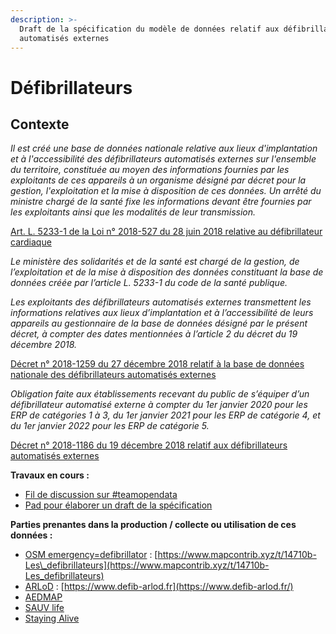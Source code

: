 ```yaml
---
description: >-
  Draft de la spécification du modèle de données relatif aux défibrillateurs
  automatisés externes
---
```


# Défibrillateurs

## Contexte

_Il est créé une base de données nationale relative aux lieux d'implantation et à l'accessibilité des défibrillateurs automatisés externes sur l'ensemble du territoire, constituée au moyen des informations fournies par les exploitants de ces appareils à un organisme désigné par décret pour la gestion, l'exploitation et la mise à disposition de ces données. Un arrêté du ministre chargé de la santé fixe les informations devant être fournies par les exploitants ainsi que les modalités de leur transmission._

[Art. L. 5233-1 de la Loi n° 2018-527 du 28 juin 2018 relative au défibrillateur cardiaque](https://www.legifrance.gouv.fr/jo_pdf.do?id=JORFTEXT000037116260)

_Le ministère des solidarités et de la santé est chargé de la gestion, de l’exploitation et de la mise à disposition des données constituant la base de données créée par l’article L. 5233-1 du code de la santé publique._

_Les exploitants des défibrillateurs automatisés externes transmettent les informations relatives aux lieux d’implantation et à l’accessibilité de leurs appareils au gestionnaire de la base de données désigné par le présent décret, à compter des dates mentionnées à l’article 2 du décret du 19 décembre 2018._

[Décret n° 2018-1259 du 27 décembre 2018 relatif à la base de données nationale des défibrillateurs automatisés externes](https://www.legifrance.gouv.fr/jo_pdf.do?id=JORFTEXT000037864893)

_Obligation faite aux établissements recevant du public de s’équiper d’un défibrillateur automatisé externe à compter du 1er janvier 2020 pour les ERP de catégories 1 à 3, du 1er janvier 2021 pour les ERP de catégorie 4, et du 1er janvier 2022 pour les ERP de catégorie 5._

[Décret n° 2018-1186 du 19 décembre 2018 relatif aux défibrillateurs automatisés externes](https://www.legifrance.gouv.fr/jo_pdf.do?id=JORFTEXT000037839290)

**Travaux en cours :**

* [Fil de discussion sur \#teamopendata](https://teamopendata.org/t/loi-defibrillateur-cardiaque/658/11)
* [Pad pour élaborer un draft de la spécification](https://annuel.framapad.org/p/spec-defibrillateurs)

**Parties prenantes dans la production / collecte ou utilisation de ces données :**

* [OSM emergency=defibrillator](https://wiki.openstreetmap.org/wiki/Tag:emergency=defibrillator) : [https://www.mapcontrib.xyz/t/14710b-Les\_defibrillateurs](https://www.mapcontrib.xyz/t/14710b-Les_defibrillateurs)
* [ARLoD](http://www.arlod.fr/) : [https://www.defib-arlod.fr](https://www.defib-arlod.fr/)
* [AEDMAP](https://aedmap.org/fr/)
* [SAUV life](https://sauvlife.fr/)
* [Staying Alive](https://www.stayingalive.org/)



